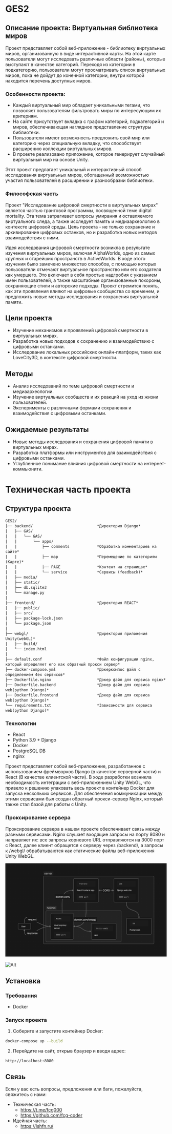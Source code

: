 # GES2

## Описание проекта: Виртуальная библиотека миров

Проект представляет собой веб-приложение - библиотеку виртуальных миров, организованную в виде интерактивной карты. На этой карте пользователи могут исследовать различные области (районы), которые выступают в качестве категорий. Переходя из категории в подкатегорию, пользователи могут просматривать список виртуальных миров, пока не дойдут до конечной категории, внутри которой находится перечень доступных миров.

### Особенности проекта:
- Каждый виртуальный мир обладает уникальными тегами, что позволяет пользователям фильтровать миры по интересующим их критериям.
- На сайте присутствует вкладка с графом категорий, подкатегорий и миров, обеспечивающая наглядное представление структуры библиотеки.
- Пользователи имеют возможность предложить свой мир или категорию через специальную вкладку, что способствует расширению коллекции виртуальных миров.
- В проекте реализовано приложение, которое генерирует случайный виртуальный мир на основе Unity.

Этот проект предлагает уникальный и интерактивный способ исследования виртуальных миров, обогащенный возможностью участия пользователей в расширении и разнообразии библиотеки.

### Философская часть

Проект "Исследование цифровой смертности в виртуальных мирах" является частью грантовой программы, посвященной теме digital mortality. Эта тема затрагивает вопросы умирания и оставляемого виртуального следа, а также исследует память и медиаархеологию в контексте цифровой среды. Цель проекта - не только сохранение и архивирование цифровых останков, но и разработка новых методов взаимодействия с ними.

Идея исследования цифровой смертности возникла в результате изучения виртуальных миров, включая AlphaWorlds, одно из самых крупных и старейших пространств в ActiveWorlds. В ходе этого изучения было замечено множество способов, с помощью которых пользователи отмечают виртуальное пространство или его создателя как умершего. Это включает в себя простые надгробия с указанием имен пользователей, а также масштабные организованные похороны, сохраняющие стили и авторские подходы. Проект стремится понять, как эти проявления влияют на цифровые сообщества со временем, и предложить новые методы исследования и сохранения виртуальной памяти.

## Цели проекта

- Изучение механизмов и проявлений цифровой смертности в виртуальных мирах.
- Разработка новых подходов к сохранению и взаимодействию с цифровыми останками.
- Исследование локальных российских онлайн-платформ, таких как LoveCity3D, в контексте цифровой смертности.

## Методы

- Анализ исследований по теме цифровой смертности и медиаархеологии.
- Изучение виртуальных сообществ и их реакций на уход из жизни пользователей.
- Эксперименты с различными формами сохранения и взаимодействия с цифровыми останками.

## Ожидаемые результаты

- Новые методы исследования и сохранения цифровой памяти в виртуальных мирах.
- Разработка платформы или инструментов для взаимодействия с цифровыми останками.
- Углубленное понимание влияния цифровой смертности на интернет-коммьюнити.




# Техническая часть проекта
## Структура проекта
```
GES2/
├── backend/                            *Директория Django*
|   ├── GAS/
|   |   └── GAS/
|   |       └── apps/
|   |           ├── comments            *Обработка комментариев на сайте*
|   |           ├── map                 *Перемещение по категориям (Карте)*
|   |           ├── PAGE                *Контент на страницах*
|   |           └── service             *Сервисы (feedback)*
|   ├── media/
|   ├── static/
|   ├── db.sqlite3
|   └── manage.py  
|
├── frontend/                           *Директория REACT*
|   ├── public/
|   ├── src/
|   ├── package-lock.json
|   └── package.json
|
├── webgl/                              *Директория приложения Unity(webGL)*
|   ├── Build/
|   └── index.html
|
├── default.conf                        *Файл конфигурации nginx, который определяет его как обратный прокси сервер*
├── docker-compose.yml                  *Докеркомпос файл с определением 4ех сервисов*
├── Dockerfile.nginx                    *Докер файл для сервиса nginx*
├── Dockerfile.backend                  *Докер файл для сервиса web(python Django)*
├── Dockerfile.frontend                 *Докер файл для сервиса web(python Django)*
└── requirements.txt                    *Зависомости для сервиса web(python Django)*
```
### Технологии

- React
- Python 3.9 + Django
- Docker
- PostgreSQL DB
- nginx

Проект представляет собой веб-приложение, разработанное с использованием фреймворков Django (в качестве серверной части) и React (В качестве клиентской части). В ходе разработки возникла необходимость интеграции с веб-приложением Unity WebGL, что привело к решению упаковать весь проект в контейнер Docker для запуска нескольких сервисов. Для обеспечения коммуникации между этими сервисами был создан обратный прокси-сервер Nginx, который также стал базой для работы с Unity. 

### Проксирование сервера
Проксирование сервера в нашем проекте обеспечивает связь между разными сервисами. Nginx слушает входящие запросы на порту 8080 и направляет их: все запросы корневого URL отправляются на 3000 порт с React, далее клиент обращется к серверу через /backend/, а запросы к /webgl/ обрабатываются как статические файлы веб-приложения Unity WebGL. 

![Проксирование nginx](image.png)


![Alt](https://repobeats.axiom.co/api/embed/2250acb061e74a89abcdb374859396d156304c5f.svg "Repobeats analytics image")

## Установка

### Требования

- Docker


### Запуск проекта

1. Соберите и запустите контейнер Docker:

```bash
docker-compose up --build
```

2. Перейдите на сайт, открыв браузер и вводя адрес:

```
http://localhost:8080
```

## Связь

Если у вас есть вопросы, предложения или баги, пожалуйста, свяжитесь с нами:

* Техническая часть:
    - https://t.me/fcg000
    - https://github.com/fcg-coder
* Идейная часть:
    - https://lshfn.ru/